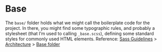 # Base
The `base/` folder holds what we might call the boilerplate code for the project. In there, you might find some typographic rules, and probably a stylesheet (that I’m used to calling `_base.scss`), defining some standard styles for commonly used HTML elements.
Reference: [Sass Guidelines](https://sass-guidelin.es/) > [Architecture](https://sass-guidelin.es/#architecture) > [Base folder](https://sass-guidelin.es/#base-folder)
